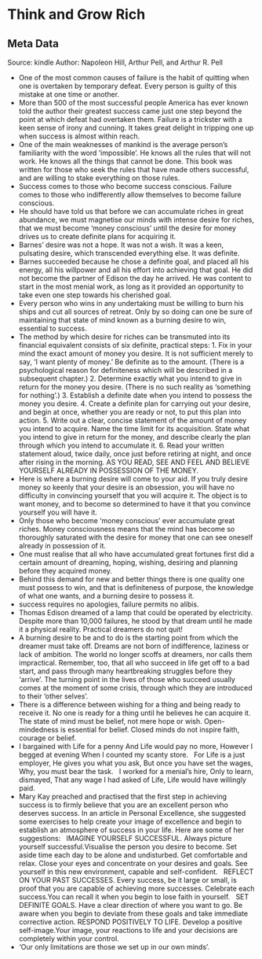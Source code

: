 # Think and Grow Rich

## Meta Data

Source:  kindle 
Author: Napoleon Hill, Arthur Pell, and Arthur R. Pell

- One of the most common causes of failure is the habit of quitting when one is overtaken by temporary defeat. Every person is guilty of this mistake at one time or another.
- More than 500 of the most successful people America has ever known told the author their greatest success came just one step beyond the point at which defeat had overtaken them. Failure is a trickster with a keen sense of irony and cunning. It takes great delight in tripping one up when success is almost within reach.
- One of the main weaknesses of mankind is the average person’s familiarity with the word ‘impossible’. He knows all the rules that will not work. He knows all the things that cannot be done. This book was written for those who seek the rules that have made others successful, and are willing to stake everything on those rules.
- Success comes to those who become success conscious. Failure comes to those who indifferently allow themselves to become failure conscious.
- He should have told us that before we can accumulate riches in great abundance, we must magnetise our minds with intense desire for riches, that we must become ‘money conscious’ until the desire for money drives us to create definite plans for acquiring it.
- Barnes’ desire was not a hope. It was not a wish. It was a keen, pulsating desire, which transcended everything else. It was definite.
- Barnes succeeded because he chose a definite goal, and placed all his energy, all his willpower and all his effort into achieving that goal. He did not become the partner of Edison the day he arrived. He was content to start in the most menial work, as long as it provided an opportunity to take even one step towards his cherished goal.
- Every person who wins in any undertaking must be willing to burn his ships and cut all sources of retreat. Only by so doing can one be sure of maintaining that state of mind known as a burning desire to win, essential to success.
- The method by which desire for riches can be transmuted into its financial equivalent consists of six definite, practical steps: 1. Fix in your mind the exact amount of money you desire. It is not sufficient merely to say, ‘I want plenty of money.’ Be definite as to the amount. (There is a psychological reason for definiteness which will be described in a subsequent chapter.) 2. Determine exactly what you intend to give in return for the money you desire. (There is no such reality as ‘something for nothing’.) 3. Establish a definite date when you intend to possess the money you desire. 4. Create a definite plan for carrying out your desire, and begin at once, whether you are ready or not, to put this plan into action. 5. Write out a clear, concise statement of the amount of money you intend to acquire. Name the time limit for its acquisition. State what you intend to give in return for the money, and describe clearly the plan through which you intend to accumulate it. 6. Read your written statement aloud, twice daily, once just before retiring at night, and once after rising in the morning. AS YOU READ, SEE AND FEEL AND BELIEVE YOURSELF ALREADY IN POSSESSION OF THE MONEY.
- Here is where a burning desire will come to your aid. If you truly desire money so keenly that your desire is an obsession, you will have no difficulty in convincing yourself that you will acquire it. The object is to want money, and to become so determined to have it that you convince yourself you will have it.
- Only those who become ‘money conscious’ ever accumulate great riches. Money consciousness means that the mind has become so thoroughly saturated with the desire for money that one can see oneself already in possession of it.
- One must realise that all who have accumulated great fortunes first did a certain amount of dreaming, hoping, wishing, desiring and planning before they acquired money.
- Behind this demand for new and better things there is one quality one must possess to win, and that is definiteness of purpose, the knowledge of what one wants, and a burning desire to possess it.
- success requires no apologies, failure permits no alibis.
- Thomas Edison dreamed of a lamp that could be operated by electricity. Despite more than 10,000 failures, he stood by that dream until he made it a physical reality. Practical dreamers do not quit!
- A burning desire to be and to do is the starting point from which the dreamer must take off. Dreams are not born of indifference, laziness or lack of ambition. The world no longer scoffs at dreamers, nor calls them impractical. Remember, too, that all who succeed in life get off to a bad start, and pass through many heartbreaking struggles before they ‘arrive’. The turning point in the lives of those who succeed usually comes at the moment of some crisis, through which they are introduced to their ‘other selves’.
- There is a difference between wishing for a thing and being ready to receive it. No one is ready for a thing until he believes he can acquire it. The state of mind must be belief, not mere hope or wish. Open-mindedness is essential for belief. Closed minds do not inspire faith, courage or belief.
- I bargained with Life for a penny And Life would pay no more, However I begged at evening When I counted my scanty store.   For Life is a just employer, He gives you what you ask, But once you have set the wages, Why, you must bear the task.   I worked for a menial’s hire, Only to learn, dismayed, That any wage I had asked of Life, Life would have willingly paid.
- Mary Kay preached and practised that the first step in achieving success is to firmly believe that you are an excellent person who deserves success. In an article in Personal Excellence, she suggested some exercises to help create your image of excellence and begin to establish an atmosphere of success in your life. Here are some of her suggestions:   IMAGINE YOURSELF SUCCESSFUL. Always picture yourself successful.Visualise the person you desire to become. Set aside time each day to be alone and undisturbed. Get comfortable and relax. Close your eyes and concentrate on your desires and goals. See yourself in this new environment, capable and self-confident.   REFLECT ON YOUR PAST SUCCESSES. Every success, be it large or small, is proof that you are capable of achieving more successes. Celebrate each success.You can recall it when you begin to lose faith in yourself.   SET DEFINITE GOALS. Have a clear direction of where you want to go. Be aware when you begin to deviate from these goals and take immediate corrective action. RESPOND POSITIVELY TO LIFE. Develop a positive self-image.Your image, your reactions to life and your decisions are completely within your control.
- ‘Our only limitations are those we set up in our own minds’.
